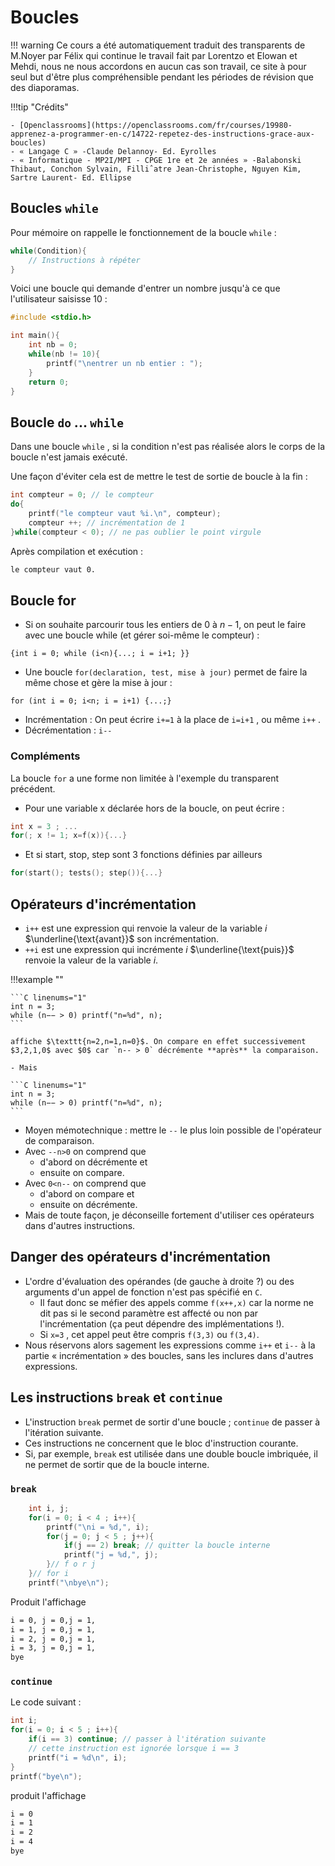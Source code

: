 # Boucles

!!! warning
    Ce cours a été automatiquement traduit des transparents de M.Noyer par Félix qui continue le travail fait par Lorentzo et Elowan et Mehdi, nous ne nous accordons en aucun cas son travail, ce site à pour seul but d'être plus compréhensible pendant les périodes de révision que des diaporamas.

!!!tip "Crédits"

    - [Openclassrooms](https://openclassrooms.com/fr/courses/19980-apprenez-a-programmer-en-c/14722-repetez-des-instructions-grace-aux-boucles)
    - « Langage C » -Claude Delannoy- Ed. Eyrolles
    - « Informatique - MP2I/MPI - CPGE 1re et 2e années » -Balabonski Thibaut, Conchon Sylvain, Filliˆatre Jean-Christophe, Nguyen Kim, Sartre Laurent- Ed. Ellipse

## Boucles `while`

Pour mémoire on rappelle le fonctionnement de la boucle `while` :

```C linenums="1"
while(Condition){
    // Instructions à répéter
}
```

Voici une boucle qui demande d'entrer un nombre jusqu'à ce que l'utilisateur saisisse $10$ :

```C linenums="1"
#include <stdio.h>

int main(){
    int nb = 0;
    while(nb != 10){
        printf("\nentrer un nb entier : ");
    }
    return 0;
}
```

## Boucle `do` ... `while`

Dans une boucle `while` , si la condition n'est pas réalisée alors le corps de la boucle n'est jamais exécuté.

Une façon d'éviter cela est de mettre le test de sortie de boucle à la fin :

```C linenums="1"
int compteur = 0; // le compteur
do{
    printf("le compteur vaut %i.\n", compteur);
    compteur ++; // incrémentation de 1
}while(compteur < 0); // ne pas oublier le point virgule
```

Après compilation et exécution :

```bash title="Rendu"
le compteur vaut 0.
```

## Boucle for

- Si on souhaite parcourir tous les entiers de $0$ à $n −1$, on peut le faire avec une boucle while (et gérer soi-même le compteur) :

`{int i = 0; while (i<n){...; i = i+1; }}`

- Une boucle `for(declaration, test, mise à jour)` permet de faire la même chose et gère la mise à jour :

`for (int i = 0; i<n; i = i+1) {...;}`

- Incrémentation : On peut écrire `i+=1` à la place de `i=i+1` , ou même `i++` .
- Décrémentation : `i--`

### Compléments

La boucle `for` a une forme non limitée à l'exemple du transparent précédent.

- Pour une variable x déclarée hors de la boucle, on peut écrire :

```C linenums="1"
int x = 3 ; ...
for(; x != 1; x=f(x)){...}
```

- Et si start, stop, step sont 3 fonctions définies par ailleurs

```C linenums="1"
for(start(); tests(); step()){...}
```

## Opérateurs d'incrémentation

- `i++` est une expression qui renvoie la valeur de la variable $i$ $\underline{\text{avant}}$ son incrémentation.
- `++i` est une expression qui incrémente $i$ $\underline{\text{puis}}$ renvoie la valeur de la variable $i$.

!!!example ""

    ```C linenums="1"
    int n = 3;
    while (n−− > 0) printf("n=%d", n);
    ```

    affiche $\texttt{n=2,n=1,n=0}$. On compare en effet successivement $3,2,1,0$ avec $0$ car `n-- > 0` décrémente **après** la comparaison.

    - Mais
    
    ```C linenums="1"
    int n = 3;
    while (n−− > 0) printf("n=%d", n);
    ```

- Moyen mémotechnique : mettre le `--` le plus loin possible de l'opérateur de comparaison.
- Avec `--n>0` on comprend que  
    - d'abord on décrémente et
    - ensuite on compare.
- Avec `0<n--` on comprend que
    - d'abord on compare et
    - ensuite on décrémente.
- Mais de toute façon, je déconseille fortement d'utiliser ces opérateurs dans d'autres instructions.

## Danger des opérateurs d'incrémentation

- L'ordre d'évaluation des opérandes (de gauche à droite ?) ou des arguments d'un appel de fonction n'est pas spécifié en $\texttt{C}$.
    - Il faut donc se méfier des appels comme `f(x++,x)` car la norme ne dit pas si le second paramètre est affecté ou non par l'incrémentation (ça peut dépendre des implémentations !).
    - Si `x=3` , cet appel peut être compris `f(3,3)` ou `f(3,4)`.
- Nous réservons alors sagement les expressions comme `i++` et `i--` à la partie « incrémentation » des boucles, sans les inclures dans d'autres expressions.

## Les instructions `break` et `continue`

- L'instruction `break` permet de sortir d'une boucle ; `continue` de passer à l'itération suivante.
- Ces instructions ne concernent que le bloc d'instruction courante.
- Si, par exemple, `break` est utilisée dans une double boucle imbriquée, il ne permet de sortir que de la boucle interne.

### `break`

```C linenums="1"
    int i, j;
    for(i = 0; i < 4 ; i++){
        printf("\ni = %d,", i);
        for(j = 0; j < 5 ; j++){
            if(j == 2) break; // quitter la boucle interne
            printf("j = %d,", j);
        }// f o r j
    }// for i
    printf("\nbye\n");
```

Produit l'affichage

```bash title="Rendu"
i = 0, j = 0,j = 1,
i = 1, j = 0,j = 1,
i = 2, j = 0,j = 1,
i = 3, j = 0,j = 1,
bye
```

### `continue`

Le code suivant :

```C linenums="1"
int i;
for(i = 0; i < 5 ; i++){
    if(i == 3) continue; // passer à l'itération suivante
    // cette instruction est ignorée lorsque i == 3
    printf("i = %d\n", i);
}
printf("bye\n");

```

produit l'affichage

```bash title="Rendu"
i = 0
i = 1
i = 2
i = 4
bye
```
